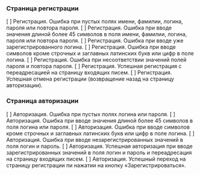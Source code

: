 ### Страница регистрации
[ ] Регистрация. Ошибка при пустых полях имени, фамилии, логина, пароля или повтора пароля.
[ ] Регистрация. Ошибка при вводе значения длиной более 45 символов в поля имени, фамилии, логина, пароля или повтора пароля.
[ ] Регистрация. Ошибка при вводе уже зарегистрированного логина.
[ ] Регистрация. Ошибка при вводе символов кроме строчных и заглавных латинских букв или цифр в поле логина.
[ ] Регистрация. Ошибка при несоответствии значений полей пароля и повтора пароля.
[ ] Регистрация. Успешная регистрация с переадресацией на страницу входящих писем.
[ ] Регистрация. Успешная отмена регистрации (возвращение назад на страницу авторизации).

### Страница авторизации
[ ] Авторизация. Ошибка при пустых полях логина или пароля.
[ ] Авторизация. Ошибка при вводе значения длиной более 45 символов в поля логина или пароля.
[ ] Авторизация. Ошибка при вводе символов кроме строчных и заглавных латинских букв или цифр в поле логина.
[ ] Авторизация. Ошибка при вводе незарегистрированных значений в поля логин и пароль.
[ ] Авторизация. Успешная авторизация при вводе зарегистрированных значений в поля логин и пароль и переадресация на страницу входящих писем.
[ ] Авторизация. Успешный переход на страницу регистрации пи нажатии на кнопку «Зарегистрироваться».